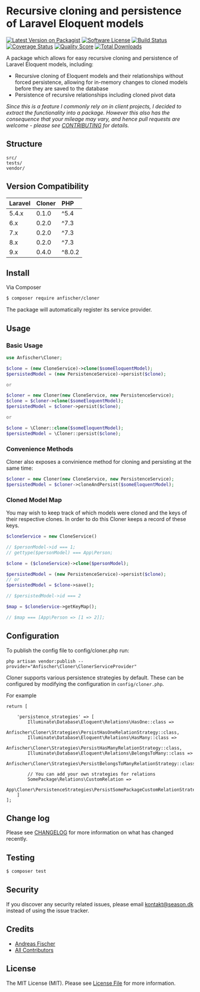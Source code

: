 # Recursive cloning and persistence of Laravel Eloquent models

[![Latest Version on Packagist][ico-version]][link-packagist]
[![Software License][ico-license]](LICENSE.md)
[![Build Status][ico-travis]][link-travis]
[![Coverage Status][ico-scrutinizer]][link-scrutinizer]
[![Quality Score][ico-code-quality]][link-code-quality]
[![Total Downloads][ico-downloads]][link-downloads]

A package which allows for easy recursive cloning and persistence of Laravel Eloquent models, including:
- Recursive cloning of Eloquent models and their relationships without forced persistence, allowing for in-memory changes to cloned models before they are saved to the database
- Persistence of recursive relationships including cloned pivot data

_Since this is a feature I commonly rely on in client projects, I decided to extract the functionality into a package.
However this also has the consequence that your mileage may vary, and hence pull requests are welcome - please see [CONTRIBUTING](CONTRIBUTING.md) for details._


## Structure

```
src/
tests/
vendor/
```

## Version Compatibility

 Laravel  | Cloner    | PHP
:---------|:----------|:---------
 5.4.x    | 0.1.0     | ^5.4
 6.x      | 0.2.0     | ^7.3
 7.x      | 0.2.0     | ^7.3
 8.x      | 0.2.0     | ^7.3
 9.x      | 0.4.0     | ^8.0.2

## Install

Via Composer

``` bash
$ composer require anfischer/cloner
```

The package will automatically register its service provider.

## Usage

### Basic Usage

``` php
use Anfischer\Cloner;

$clone = (new CloneService)->clone($someEloquentModel);
$persistedModel = (new PersistenceService)->persist($clone);

or

$cloner = new Cloner(new CloneService, new PersistenceService);
$clone = $cloner->clone($someEloquentModel);
$persistedModel = $cloner->persist($clone);

or

$clone = \Cloner::clone($someEloquentModel);
$persistedModel = \Cloner::persist($clone);
```

### Convenience Methods

Cloner also exposes a convinience method for cloning and persisting at the same time:

``` php
$cloner = new Cloner(new CloneService, new PersistenceService);
$persistedModel = $cloner->cloneAndPersist($someEloquentModel);
```

### Cloned Model Map

You may wish to keep track of which models were cloned and the keys of their
respective clones. In order to do this Cloner keeps a record of these keys.

``` php
$cloneService = new CloneService()

// $personModel->id === 1;
// gettype($personModel) === App\Person;

$clone = ($cloneService)->clone($personModel);

$persistedModel = (new PersistenceService)->persist($clone);
// or
$persistedModel = $clone->save();

// $persistedModel->id === 2

$map = $cloneService->getKeyMap();

// $map === [App\Person => [1 => 2]];
```

## Configuration

To publish the config file to config/cloner.php run:

```
php artisan vendor:publish --provider="Anfischer\Cloner\ClonerServiceProvider"
```

Cloner supports various persistence strategies by default. These can be configured
by modifying the configuration in `config/cloner.php`.

For example

```
return [

    'persistence_strategies' => [
        Illuminate\Database\Eloquent\Relations\HasOne::class =>
            Anfischer\Cloner\Strategies\PersistHasOneRelationStrategy::class,
        Illuminate\Database\Eloquent\Relations\HasMany::class =>
            Anfischer\Cloner\Strategies\PersistHasManyRelationStrategy::class,
        Illuminate\Database\Eloquent\Relations\BelongsToMany::class =>
            Anfischer\Cloner\Strategies\PersistBelongsToManyRelationStrategy::class,

        // You can add your own strategies for relations
        SomePackage\Relations\CustomRelation =>
            App\Cloner\PersistenceStrategies\PersistSomePackageCustomRelationStrategy
    ]
];
```


## Change log

Please see [CHANGELOG](CHANGELOG.md) for more information on what has changed recently.

## Testing

``` bash
$ composer test
```

## Security

If you discover any security related issues, please email kontakt@season.dk instead of using the issue tracker.

## Credits

- [Andreas Fischer][link-author]
- [All Contributors][link-contributors]

## License

The MIT License (MIT). Please see [License File](LICENSE.md) for more information.

[ico-version]: https://img.shields.io/packagist/v/anfischer/cloner.svg?style=flat-square
[ico-license]: https://img.shields.io/badge/license-MIT-brightgreen.svg?style=flat-square
[ico-travis]: https://img.shields.io/travis/anfischer/cloner/master.svg?style=flat-square
[ico-scrutinizer]: https://img.shields.io/scrutinizer/coverage/g/anfischer/cloner.svg?style=flat-square
[ico-code-quality]: https://img.shields.io/scrutinizer/g/anfischer/cloner.svg?style=flat-square
[ico-downloads]: https://img.shields.io/packagist/dt/anfischer/cloner.svg?style=flat-square

[link-packagist]: https://packagist.org/packages/anfischer/cloner
[link-travis]: https://travis-ci.org/anfischer/cloner
[link-scrutinizer]: https://scrutinizer-ci.com/g/anfischer/cloner/code-structure
[link-code-quality]: https://scrutinizer-ci.com/g/anfischer/cloner
[link-downloads]: https://packagist.org/packages/anfischer/cloner
[link-author]: https://github.com/anfischer
[link-contributors]: ../../contributors
